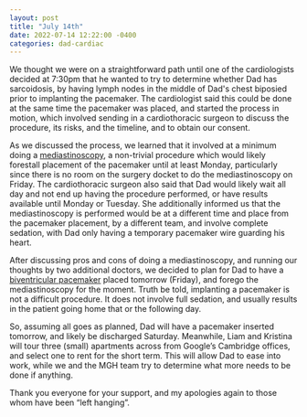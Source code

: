 ```yaml
---
layout: post
title: "July 14th"
date: 2022-07-14 12:22:00 -0400
categories: dad-cardiac
---
```


We thought we were on a straightforward path until one of the cardiologists decided at 7:30pm that he wanted to try to determine whether Dad has sarcoidosis, by having lymph nodes in the middle of Dad's chest biposied prior to implanting the pacemaker. The cardiologist said this could be done at the same time the pacemaker was placed, and started the process in motion, which involved sending in a cardiothoracic surgeon to discuss the procedure, its risks, and the timeline, and to obtain our consent.

As we discussed the process, we learned that it involved at a minimum doing a [mediastinoscopy](https://www.hopkinsmedicine.org/health/treatment-tests-and-therapies/mediastinoscopy), a non-trivial procedure which would likely forestall placement of the pacemaker until at least Monday, particularly since there is no room on the surgery docket to do the mediastinoscopy on Friday. The cardiothoracic surgeon also said that Dad would likely wait all day and not end up having the procedure performed, or have results available until Monday or Tuesday. She additionally informed us that the mediastinoscopy is performed would be at a different time and place from the pacemaker placement, by a different team, and involve complete sedation, with Dad only having a temporary pacemaker wire guarding his heart. 

After discussing pros and cons of doing a mediastinoscopy, and running our thoughts by two additional doctors, we decided to plan for Dad to have a [biventricular pacemaker](https://www.nm.org/conditions-and-care-areas/treatments/biventricular-pacemaker) placed tomorrow (Friday), and forego the mediastinoscopy for the moment. Truth be told, implanting a pacemaker is not a difficult procedure. It does not involve full sedation, and usually results in the patient going home that or the following day.

So, assuming all goes as planned, Dad will have a pacemaker inserted tomorrow, and likely be discharged Saturday. Meanwhile, Liam and Kristina will tour three (small) apartments across from Google’s Cambridge offices, and select one to rent for the short term. This will allow Dad to ease into work, while we and the MGH team try to determine what more needs to be done if anything.

Thank you everyone for your support, and my apologies again to those whom have been “left hanging”.

